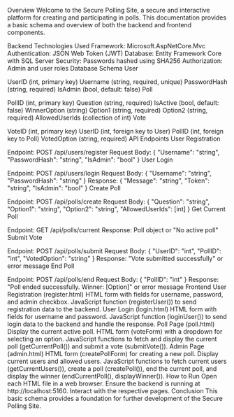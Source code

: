 Overview
Welcome to the Secure Polling Site, a secure and interactive platform for creating and participating in polls. This documentation provides a basic schema and overview of both the backend and frontend components.

Backend
Technologies Used
Framework: Microsoft.AspNetCore.Mvc
Authentication: JSON Web Token (JWT)
Database: Entity Framework Core with SQL Server
Security: Passwords hashed using SHA256
Authorization: Admin and user roles
Database Schema
User

UserID (int, primary key)
Username (string, required, unique)
PasswordHash (string, required)
IsAdmin (bool, default: false)
Poll

PollID (int, primary key)
Question (string, required)
IsActive (bool, default: false)
WinnerOption (string)
Option1 (string, required)
Option2 (string, required)
AllowedUserIds (collection of int)
Vote

VoteID (int, primary key)
UserID (int, foreign key to User)
PollID (int, foreign key to Poll)
VotedOption (string, required)
API Endpoints
User Registration

Endpoint: POST /api/users/register
Request Body: { "Username": "string", "PasswordHash": "string", "IsAdmin": "bool" }
User Login

Endpoint: POST /api/users/login
Request Body: { "Username": "string", "PasswordHash": "string" }
Response: { "Message": "string", "Token": "string", "IsAdmin": "bool" }
Create Poll

Endpoint: POST /api/polls/create
Request Body: { "Question": "string", "Option1": "string", "Option2": "string", "AllowedUserIds": [int] }
Get Current Poll

Endpoint: GET /api/polls/current
Response: Poll object or "No active poll"
Submit Vote

Endpoint: POST /api/polls/submit
Request Body: { "UserID": "int", "PollID": "int", "VotedOption": "string" }
Response: "Vote submitted successfully" or error message
End Poll

Endpoint: POST /api/polls/end
Request Body: { "PollID": "int" }
Response: "Poll ended successfully. Winner: [Option]" or error message
Frontend
User Registration (register.html)
HTML form with fields for username, password, and admin checkbox.
JavaScript function (registerUser()) to send registration data to the backend.
User Login (login.html)
HTML form with fields for username and password.
JavaScript function (loginUser()) to send login data to the backend and handle the response.
Poll Page (poll.html)
Display the current active poll.
HTML form (voteForm) with a dropdown for selecting an option.
JavaScript functions to fetch and display the current poll (getCurrentPoll()) and submit a vote (submitVote()).
Admin Page (admin.html)
HTML form (createPollForm) for creating a new poll.
Display current users and allowed users.
JavaScript functions to fetch current users (getCurrentUsers()), create a poll (createPoll()), end the current poll, and display the winner (endCurrentPoll(), displayWinner()).
How to Run
Open each HTML file in a web browser.
Ensure the backend is running at http://localhost:5160.
Interact with the respective pages.
Conclusion
This basic schema provides a foundation for further development of the Secure Polling Site. 
